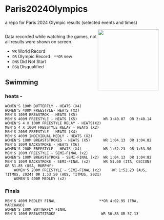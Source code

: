 # Paris2024Olympics
a repo for Paris 2024 Olympic results (selected events and times)

<img height=200 align='right' src='https://github.com/user-attachments/assets/a51c1df8-02aa-4d3c-bb80-e788ebffe4bc'>

##

Data recorded while watching the games, not all results were shown on screen.

- `WR` World Record
- `OR` Olympic Record | `**OR` new 
- `DNS` Did Not Start
- `DSQ` Disqualified


## Swimming 

### heats - 
	WOMEN'S 100M BUTTERFLY - HEATS (X4)
	WOMEN'S 400M FREESTYLE- HEATS (X3)
	MEN'S 100M BREASTROK - HEATS (X5)
	MEN'S 400M FREESTYLE - HEATS (X5)            WR 3:40.07  OR 3:40.14
	WOMEN'S 4 X 100M FREESTYLE RELAY - HEATS(X2)
	MEN'S 4 X 100M FREESTYLE RELAY - HEATS (X2)
	MEN'S 200M FREESTYLE - HEATS (X4)
	MEN'S 400M INDIVIDUAL MEDLY - HEATS (X2)
	WOMEN'S 100M BREASTSTROKES - HEATS (X5)      WR 1:04.13  OR 1:04.82
	MEN'S 100M BACKSTROKE - HEATS (X6)
	WOMEN'S 200M FREESTYLE - HEATS (X4)          WR 1:52.23  OR 1:53.50
 	MEN'S 200M FREESTYLE - SEMI-FINAL (x2)
  	WOMEN'S 100M BREASTSTROKE - SEMI-FINAL (x2)  WR 1:04.13  OR 1:04:82
   	MEN'S 100M BACKSTROKE - SEMI-FINAL (x2)      WR 51.60 (ITA, CECCON)   OR 51.85 (USA, MURPHY)
    	WOMEN'S 200M FREESTYLE - SEMI-FINAL (x2)     WR 1:52.23 (AUS, TITMUS, 2024) OR 1:53.50 (AUS, TITMUS, 2021)
     	WOMEN'S 400M MEDLEY (x2)
    

### Finals

	MEN'S 400M MEDLEY FINAL                    **OR 4:02.95 (FRA, MARCHAND)
 	WOMEN'S 100M BUTTERFLY FINAL
  	MEN'S 100M BREASTSTROKE                     WR 56.88 OR 57.13
   	
